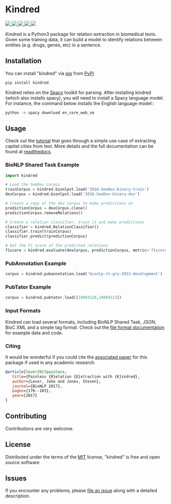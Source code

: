 # Kindred

<p>
<a href="https://pypi.python.org/pypi/kindred">
   <img src="https://img.shields.io/pypi/v/kindred.svg" />
</a>
<a href="https://github.com/jakelever/kindred/actions/workflows/tests.yml">
   <img src="https://github.com/jakelever/kindred/actions/workflows/tests.yml/badge.svg" />
</a>
<a href="https://coveralls.io/github/jakelever/kindred?branch=master">
   <img src="https://coveralls.io/repos/github/jakelever/kindred/badge.svg?branch=master" />
</a>
<a href="http://kindred.readthedocs.io/en/stable/">
   <img src="https://readthedocs.org/projects/kindred/badge/?version=stable" />
</a>
<a href="https://opensource.org/licenses/MIT">
   <img src="https://img.shields.io/badge/License-MIT-blue.svg" />
</a>
</p>

Kindred is a Python3 package for relation extraction in biomedical texts. Given some training data, it can build a model to identify relations between entities (e.g. drugs, genes, etc) in a sentence.

## Installation

You can install "kindred" via [pip](https://pypi.python.org/pypi/pip/) from [PyPI](https://pypi.org/project/kindred/)

```bash
pip install kindred
```

Kindred relies on the [Spacy](https://spacy.io) toolkit for parsing. After installing kindred (which also installs spacy), you will need to install a Spacy language model. For instance, the command below installs the English language model::

```bash
python -m spacy download en_core_web_sm
```

## Usage

Check out the [tutorial](https://github.com/jakelever/kindred/tree/master/tutorial) that goes through a simple use case of extracting capital cities from text. More details and the full documentation can be found at [readthedocs](http://kindred.readthedocs.io/).

### BioNLP Shared Task Example

```python
import kindred

# Load the SeeDev corpus
trainCorpus = kindred.bionlpst.load('2016-SeeDev-binary-train')
devCorpus = kindred.bionlpst.load('2016-SeeDev-binary-dev')

# Create a copy of the dev corpus to make predictions on
predictionCorpus = devCorpus.clone()
predictionCorpus.removeRelations()

# Create a relation classifier, train it and make predictions
classifier = kindred.RelationClassifier()
classifier.train(trainCorpus)
classifier.predict(predictionCorpus)

# Get the F1 score of the predicted relations
f1score = kindred.evaluate(devCorpus, predictionCorpus, metric='f1score')
```

### PubAnnotation Example

```python
corpus = kindred.pubannotation.load('bionlp-st-gro-2013-development')
```

### PubTator Example

```python
corpus = kindred.pubtator.load([19894120,19894121])
```

### Input Formats

Kindred can load several formats, including BioNLP Shared Task, JSON, BioC XML and a simple tag format. Check out the [file format documentation](https://kindred.readthedocs.io/en/stable/fileformats.html) for example data and code.

### Citing

It would be wonderful if you could cite the [associated paper](http://aclweb.org/anthology/W17-2322) for this package if used in any academic research.

```bibtex
@article{lever2017painless,
   title={Painless {R}elation {E}xtraction with {K}indred},
   author={Lever, Jake and Jones, Steven},
   journal={BioNLP 2017},
   pages={176--183},
   year={2017}
}
```

## Contributing

Contributions are very welcome.

## License

Distributed under the terms of the [MIT](http://opensource.org/licenses/MIT) license, "kindred" is free and open source software

## Issues

If you encounter any problems, please [file an issue](https://github.com/jakelever/kindred/issues) along with a detailed description.
